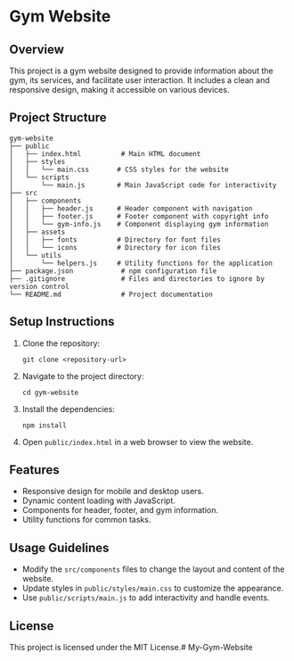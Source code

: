 # Gym Website

## Overview
This project is a gym website designed to provide information about the gym, its services, and facilitate user interaction. It includes a clean and responsive design, making it accessible on various devices.

## Project Structure
```
gym-website
├── public
│   ├── index.html          # Main HTML document
│   ├── styles
│   │   └── main.css       # CSS styles for the website
│   └── scripts
│       └── main.js        # Main JavaScript code for interactivity
├── src
│   ├── components
│   │   ├── header.js      # Header component with navigation
│   │   ├── footer.js      # Footer component with copyright info
│   │   └── gym-info.js    # Component displaying gym information
│   ├── assets
│   │   ├── fonts          # Directory for font files
│   │   └── icons          # Directory for icon files
│   └── utils
│       └── helpers.js     # Utility functions for the application
├── package.json            # npm configuration file
├── .gitignore              # Files and directories to ignore by version control
└── README.md               # Project documentation
```

## Setup Instructions
1. Clone the repository:
   ```
   git clone <repository-url>
   ```
2. Navigate to the project directory:
   ```
   cd gym-website
   ```
3. Install the dependencies:
   ```
   npm install
   ```
4. Open `public/index.html` in a web browser to view the website.

## Features
- Responsive design for mobile and desktop users.
- Dynamic content loading with JavaScript.
- Components for header, footer, and gym information.
- Utility functions for common tasks.

## Usage Guidelines
- Modify the `src/components` files to change the layout and content of the website.
- Update styles in `public/styles/main.css` to customize the appearance.
- Use `public/scripts/main.js` to add interactivity and handle events.

## License
This project is licensed under the MIT License.#   M y - G y m - W e b s i t e  
 